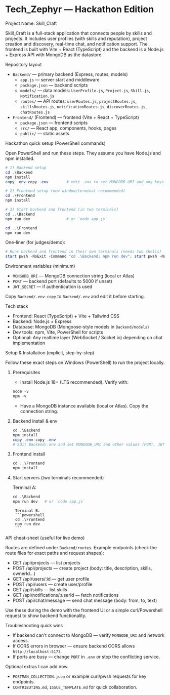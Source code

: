 # Tech_Zephyr — Hackathon Edition

Project Name: Skill_Craft

Skill_Craft is a full-stack application that connects people by skills and projects. It includes user profiles (with skills and reputation), project creation and discovery, real-time chat, and notification support. The frontend is built with Vite + React (TypeScript) and the backend is a Node.js + Express API with MongoDB as the datastore.

Repository layout

- `Backend/` — primary backend (Express, routes, models)
	- `app.js` — server start and middleware
	- `package.json` — backend scripts
	- `models/` — data models: `UserProfile.js`, `Project.js`, `Skill.js`, `Notification.js`
	- `routes/` — API routes: `userRoutes.js`, `projectRoutes.js`, `skillsRoutes.js`, `notificationRoutes.js`, `discoverRoutes.js`, `chatRoutes.js`
 - `Frontend/` (Frontend) — frontend (Vite + React + TypeScript)
	 - `package.json` — frontend scripts
	 - `src/` — React app, components, hooks, pages
	 - `public/` — static assets

Hackathon quick setup (PowerShell commands)

Open PowerShell and run these steps. They assume you have Node.js and npm installed.

```powershell
# 1) Backend setup
cd .\Backend
npm install
copy .env-copy .env        # edit .env to set MONGODB_URI and any keys

# 2) Frontend setup (new window/terminal recommended)
cd .\Frontend
npm install

# 3) Start backend and frontend (in two terminals)
cd ..\Backend
npm run dev                # or `node app.js`

cd ..\Frontend
npm run dev
```

One-liner (for judges/demo):

```powershell
# Runs backend and frontend in their own terminals (needs two shells)
start pwsh -NoExit -Command "cd .\Backend; npm run dev"; start pwsh -NoExit -Command "cd .\Frontend; npm run dev"
```

Environment variables (minimum)

- `MONGODB_URI` — MongoDB connection string (local or Atlas)
- `PORT` — backend port (defaults to 5000 if unset)
- `JWT_SECRET` — if authentication is used

Copy `Backend/.env-copy` to `Backend/.env` and edit it before starting.

Tech stack

- Frontend: React (TypeScript) + Vite + Tailwind CSS
- Backend: Node.js + Express
- Database: MongoDB (Mongoose-style models in `Backend/models`)
- Dev tools: npm, Vite, PowerShell for scripts
- Optional: Any realtime layer (WebSocket / Socket.io) depending on chat implementation

Setup & Installation (explicit, step-by-step)

Follow these exact steps on Windows (PowerShell) to run the project locally.

1. Prerequisites

	- Install Node.js 18+ (LTS recommended). Verify with:

	```powershell
	node -v
	npm -v
	```

	- Have a MongoDB instance available (local or Atlas). Copy the connection string.

2. Backend install & env

	```powershell
	cd .\Backend
	npm install
	copy .env-copy .env
	# Edit Backend/.env and set MONGODB_URI and other values (PORT, JWT_SECRET)
	```

3. Frontend install

	```powershell
	cd ..\Frontend
	npm install
	```

4. Start servers (two terminals recommended)

	Terminal A:
	```powershell
	cd .\Backend
	npm run dev   # or `node app.js`
	```

		Terminal B:
		```powershell
		cd .\Frontend
		npm run dev
		```

API cheat-sheet (useful for live demo)

Routes are defined under `Backend/routes`. Example endpoints (check the route files for exact paths and request shapes):

- GET /api/projects — list projects
- POST /api/projects — create project (body: title, description, skills, ownerId...)
- GET /api/users/:id — get user profile
- POST /api/users — create user/profile
- GET /api/skills — list skills
- GET /api/notifications/:userId — fetch notifications
- POST /api/chat/message — send chat message (body: from, to, text)

Use these during the demo with the frontend UI or a simple curl/Powershell request to show backend functionality.

Troubleshooting quick wins

- If backend can't connect to MongoDB — verify `MONGODB_URI` and network access.
- If CORS errors in browser — ensure backend CORS allows `http://localhost:5173`.
- If ports are busy — change `PORT` in `.env` or stop the conflicting service.

Optional extras I can add now.
- `POSTMAN_COLLECTION.json` or example curl/pwsh requests for key endpoints.
- `CONTRIBUTING.md`, `ISSUE_TEMPLATE.md` for quick collaboration.

